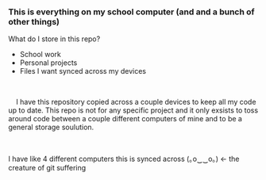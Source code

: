 ### This is everything on my school computer (and and a bunch of other things)

What do I store in this repo?

- School work
- Personal projects
- Files I want synced across my devices

<br>

&nbsp;&nbsp;&nbsp;&nbsp;I have this repository copied across a couple devices to keep all my code up to date. This repo is not for any specific project and it only exsists to toss around code between a couple different computers of mine and to be a general storage soulution.

<br>

I have like 4 different computers this is synced across (｡o‿‿o｡) \<- the creature of git suffering
